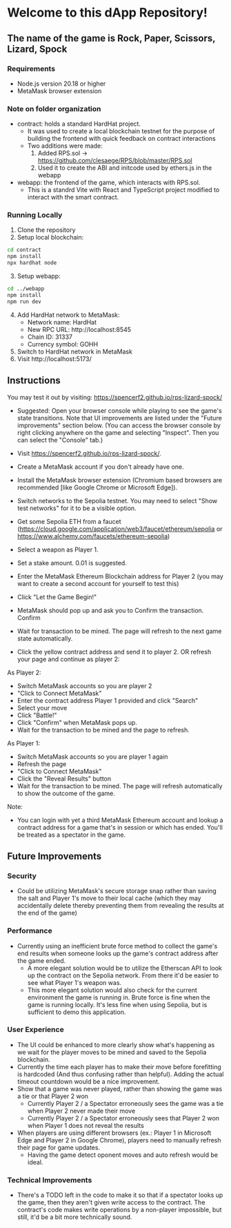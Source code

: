 # Welcome to this dApp Repository!

## The name of the game is Rock, Paper, Scissors, Lizard, Spock

### Requirements

- Node.js version 20.18 or higher
- MetaMask browser extension

### Note on folder organization

- contract: holds a standard HardHat project.
  - It was used to create a local blockchain testnet for the purpose of building the frontend with quick feedback on contract interactions
  - Two additions were made:
    1. Added RPS.sol -> https://github.com/clesaege/RPS/blob/master/RPS.sol
    2. Used it to create the ABI and initcode used by ethers.js in the webapp
- webapp: the frontend of the game, which interacts with RPS.sol.
  - This is a standrd Vite with React and TypeScript project modified to interact with the smart contract.

### Running Locally

1. Clone the repository
2. Setup local blockchain:

```bash
cd contract
npm install
npx hardhat node
```

3. Setup webapp:

```bash
cd ../webapp
npm install
npm run dev
```

4. Add HardHat network to MetaMask:
   - Network name: HardHat
   - New RPC URL: http://localhost:8545
   - Chain ID: 31337
   - Currency symbol: GOHH
5. Switch to HardHat network in MetaMask
6. Visit http://localhost:5173/

## Instructions

You may test it out by visiting: https://spencerf2.github.io/rps-lizard-spock/

- Suggested: Open your browser console while playing to see the game's state transitions. Note that UI improvements are listed under the "Future improvements" section below. (You can access the browser console by right clicking anywhere on the game and selecting "Inspect". Then you can select the "Console" tab.)

- Visit https://spencerf2.github.io/rps-lizard-spock/.
- Create a MetaMask account if you don't already have one.
- Install the MetaMask browser extension (Chromium based browsers are recommended [like Google Chrome or Microsoft Edge]).
- Switch networks to the Sepolia testnet. You may need to select "Show test networks" for it to be a visible option.
- Get some Sepolia ETH from a faucet (https://cloud.google.com/application/web3/faucet/ethereum/sepolia or https://www.alchemy.com/faucets/ethereum-sepolia)
- Select a weapon as Player 1.
- Set a stake amount. 0.01 is suggested.
- Enter the MetaMask Ethereum Blockchain address for Player 2 (you may want to create a second account for yourself to test this)
- Click "Let the Game Begin!"
- MetaMask should pop up and ask you to Confirm the transaction. Confirm
- Wait for transaction to be mined. The page will refresh to the next game state automatically.
- Click the yellow contract address and send it to player 2. OR refresh your page and continue as player 2:

As Player 2:

- Switch MetaMask accounts so you are player 2
- "Click to Connect MetaMask"
- Enter the contract address Player 1 provided and click "Search"
- Select your move
- Click "Battle!"
- Click "Confirm" when MetaMask pops up.
- Wait for the transaction to be mined and the page to refresh.

As Player 1:

- Switch MetaMask accounts so you are player 1 again
- Refresh the page
- "Click to Connect MetaMask"
- Click the "Reveal Results" button
- Wait for the transaction to be mined. The page will refresh automatically to show the outcome of the game.

Note:

- You can login with yet a third MetaMask Ethereum account and lookup a contract address for a game that's in session or which has ended.
  You'll be treated as a spectator in the game.

## Future Improvements

### Security

- Could be utilizing MetaMask's secure storage snap rather than saving the salt and Player 1's move to their local cache (which they may accidentally delete thereby preventing them from revealing the results at the end of the game)

### Performance

- Currently using an inefficient brute force method to collect the game's end results when someone looks up the game's contract address after the game ended.
  - A more elegant solution would be to utilize the Etherscan API to look up the contract on the Sepolia network. From there it'd be easier to see what Player 1's
    weapon was.
  - This more elegant solution would also check for the current environment the game is running in. Brute force is fine when the game is running locally. It's less
    fine when using Sepolia, but is sufficient to demo this application.

### User Experience

- The UI could be enhanced to more clearly show what's happening as we wait for the player moves to be mined and saved to the Sepolia blockchain.
- Currently the time each player has to make their move before forefitting is hardcoded (And thus confusing rather than helpful). Adding the actual timeout countdown would be a nice improvement.
- Show that a game was never played, rather than showing the game was a tie or that Player 2 won
  - Currently Player 2 / a Spectator erroneously sees the game was a tie when Player 2 never made their move
  - Currently Player 2 / a Spectator erroneously sees that Player 2 won when Player 1 does not reveal the results
- When players are using different browsers (ex.: Player 1 in Microsoft Edge and Player 2 in Google Chrome), players need to manually refresh their page for game updates.
  - Having the game detect oponent moves and auto refresh would be ideal.

### Technical Improvements

- There's a TODO left in the code to make it so that if a spectator looks up the game, then they aren't given write access to the contract. The contract's code makes
  write operations by a non-player impossible, but still, it'd be a bit more technically sound.

